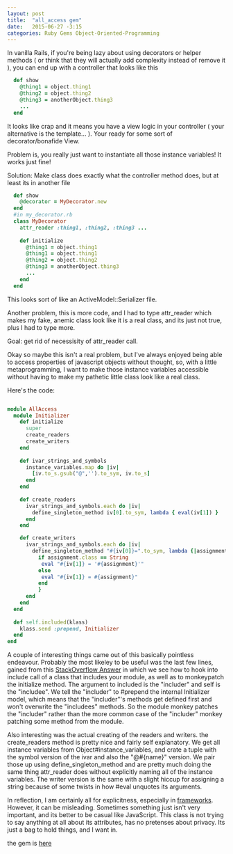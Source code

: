 ```yaml
---
layout: post
title:  "all_access gem"
date:   2015-06-27 -3:15
categories: Ruby Gems Object-Oriented-Programming
---
```

In vanilla Rails, if you're being lazy about using decorators or helper methods ( or think that they will actually add complexity instead of remove it ), you can end up with a controller that looks like this

```ruby
  def show
    @thing1 = object.thing1
    @thing2 = object.thing2
    @thing3 = anotherObject.thing3
    ...
  end
```

It looks like crap and it means you have a view logic in your controller ( your alternative is the template... ). Your ready for some sort of decorator/bonafide View.

Problem is, you really just want to instantiate all those instance variables! It works just fine!

Solution: Make class does exactly what the controller method does, but at least its in another file
```ruby
  def show
    @decorator = MyDecorator.new
  end
  #in my_decorator.rb
  class MyDecorator
    attr_reader :thing1, :thing2, :thing3 ...
  
    def initialize
      @thing1 = object.thing1
      @thing1 = object.thing1
      @thing2 = object.thing2
      @thing3 = anotherObject.thing3
      ...
    end
  end
```

This looks sort of like an ActiveModel::Serializer file.

Another problem, this is more code, and I had to type attr_reader which makes my fake, anemic class look like it is a real class, and its just not true, plus I had to type more.

Goal: get rid of necessisity of attr_reader call.

Okay so maybe this isn't a real problem, but I've always enjoyed being able to access properties of javascript objects without thought, so, with a little metaprogramming, I want to make those instance variables accessible without having to make my pathetic little class look like a real class.

Here's the code:
```ruby

module AllAccess
  module Initializer
    def initialize
      super
      create_readers
      create_writers
    end
  
    def ivar_strings_and_symbols
      instance_variables.map do |iv|
        [iv.to_s.gsub("@",'').to_sym, iv.to_s]
      end
    end
    
    def create_readers
      ivar_strings_and_symbols.each do |iv|
        define_singleton_method iv[0].to_sym, lambda { eval(iv[1]) }
      end
    end

    def create_writers
      ivar_strings_and_symbols.each do |iv|
        define_singleton_method "#{iv[0]}=".to_sym, lambda {|assignment|
          if assignment.class == String
           eval "#{iv[1]} = '#{assignment}'"
          else
           eval "#{iv[1]} = #{assignment}"
          end
          }
      end
    end
  end
  
  def self.included(klass)
    klass.send :prepend, Initializer
  end
end
```
A couple of interesting things came out of this basically pointless endeavour. Probably the most likeley to be useful was the last few lines, gained from this [StackOverflow Answer](http://stackoverflow.com/a/17498039/3504261) in which we see how to hook into include call of a class that includes your module, as well as to monkeypatch the initialize method. The argument to included is the "includer" and self is the "includee". We tell the "includer" to #prepend the internal Initializer model, which means that the "includer"'s methods get defined first and won't overwrite the "includees" methods. So the module monkey patches the "includer" rather than the more common case of the "includer" monkey patching some method from the module.

Also interesting was the actual creating of the readers and writers. the create_readers method is pretty nice and fairly self explanatory. We get all instance variables from Object#instance_variables, and crate a tuple with the symbol version of the ivar and also the "@#{name}" version.
We pair those up using define_singleton_method and are pretty much doing the same thing attr_reader does without explicitly naming all of the instance variables. The writer version is the same with a slight hiccup for assigning a string because of some twists in how #eval unquotes its arguments.

In reflection, I am certainly all for explicitness, especially in [frameworks](http://www.phoenixframework.org/). However, it can be misleading. Sometimes something just isn't very important, and its better to be casual like JavaScript. This class is not trying to say anything at all about its attributes, has no pretenses about privacy. Its just a bag to hold things, and I want in.

the gem is [here](https://github.com/crododile/AllAccess)

